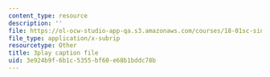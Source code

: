 ```yaml
---
content_type: resource
description: ''
file: https://ol-ocw-studio-app-qa.s3.amazonaws.com/courses/18-01sc-single-variable-calculus-fall-2010/3e924b9f6b1c5355bf60e68b1bddc78b_--lPz7VFnKI.vtt
file_type: application/x-subrip
resourcetype: Other
title: 3play caption file
uid: 3e924b9f-6b1c-5355-bf60-e68b1bddc78b
---
```

